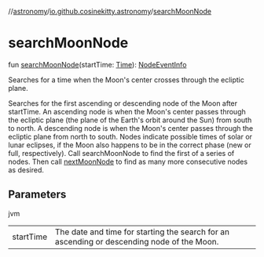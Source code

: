 //[astronomy](../../index.md)/[io.github.cosinekitty.astronomy](index.md)/[searchMoonNode](search-moon-node.md)

# searchMoonNode

fun [searchMoonNode](search-moon-node.md)(startTime: [Time](-time/index.md)): [NodeEventInfo](-node-event-info/index.md)

Searches for a time when the Moon's center crosses through the ecliptic plane.

Searches for the first ascending or descending node of the Moon after startTime. An ascending node is when the Moon's center passes through the ecliptic plane (the plane of the Earth's orbit around the Sun) from south to north. A descending node is when the Moon's center passes through the ecliptic plane from north to south. Nodes indicate possible times of solar or lunar eclipses, if the Moon also happens to be in the correct phase (new or full, respectively). Call searchMoonNode to find the first of a series of nodes. Then call [nextMoonNode](next-moon-node.md) to find as many more consecutive nodes as desired.

## Parameters

jvm

| | |
|---|---|
| startTime | The date and time for starting the search for an ascending or descending node of the Moon. |

